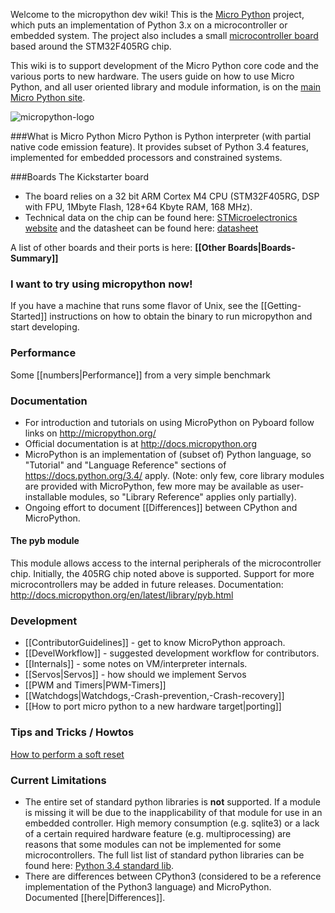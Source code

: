 Welcome to the micropython dev wiki!
This is the [Micro Python](http://micropython.org/) project, which puts an implementation of Python 3.x on a microcontroller or embedded system. The project also includes a small [microcontroller board](https://github.com/micropython/pyboard) based around the STM32F405RG chip.

This wiki is to support development of the Micro Python core code and the various ports to new hardware.
The users guide on how to use Micro Python, and all user oriented library and module information, is on the [main Micro Python site](http://micropython.org/).

![micropython-logo](https://avatars1.githubusercontent.com/u/6298560?s=140 '"micro" the project mascot')

###What is Micro Python
Micro Python is Python interpreter (with partial native code emission feature). It provides subset of Python 3.4 features, implemented for embedded processors and constrained systems.

###Boards
The Kickstarter board
* The board relies on a 32 bit ARM Cortex M4 CPU (STM32F405RG, DSP with FPU, 1Mbyte Flash, 128+64 Kbyte RAM, 168 MHz).
* Technical data on the chip can be found here: [STMicroelectronics website](http://www.st.com/web/catalog/mmc/FM141/SC1169/SS1577/LN1035/PF252144) and the datasheet can be found here: [datasheet](http://www.st.com/st-web-ui/static/active/en/resource/technical/document/datasheet/DM00037051.pdf)

A list of other boards and their ports is here: **[[Other Boards|Boards-Summary]]**

### I want to try using micropython now!
If you have a machine that runs some flavor of Unix, see the [[Getting-Started]] instructions on how to obtain the binary to run micropython and start developing.

### Performance
Some [[numbers|Performance]] from a very simple benchmark

### Documentation

* For introduction and tutorials on using MicroPython on Pyboard follow links on http://micropython.org/
* Official documentation is at http://docs.micropython.org
* MicroPython is an implementation of (subset of) Python language, so "Tutorial" and "Language Reference" sections of https://docs.python.org/3.4/ apply. (Note: only few, core library modules are provided with MicroPython, few more may be available as user-installable modules, so "Library Reference" applies only partially).
* Ongoing effort to document [[Differences]] between CPython and MicroPython.

#### The pyb module
This module allows access to the internal peripherals of the microcontroller chip. Initially, the 405RG chip noted above is supported. Support for more microcontrollers may be added in future releases. Documentation: http://docs.micropython.org/en/latest/library/pyb.html

### Development
* [[ContributorGuidelines]] - get to know MicroPython approach.
* [[DevelWorkflow]] - suggested development workflow for contributors.
* [[Internals]] - some notes on VM/interpreter internals.
* [[Servos|Servos]] - how should we implement Servos
* [[PWM and Timers|PWM-Timers]]
* [[Watchdogs|Watchdogs,-Crash-prevention,-Crash-recovery]]
* [[How to port micro python to a new hardware target|porting]]

### Tips and Tricks / Howtos
[How to perform a soft reset](https://github.com/micropython/micropython/wiki/Soft-reset)

### Current Limitations
* The entire set of standard python libraries is **not** supported. If a module is missing it will be due to the inapplicability of that module for use in an embedded controller. High memory consumption (e.g. sqlite3) or a lack of a certain required hardware feature (e.g. multiprocessing) are reasons that some modules can not be implemented for some microcontrollers. 
The full list list of standard python libraries can be found here: [Python 3.4 standard lib](http://docs.python.org/3/library/).
* There are differences between CPython3 (considered to be a reference implementation of the Python3 language) and MicroPython. Documented [[here|Differences]].